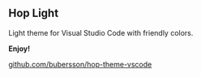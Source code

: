 ## Hop Light
Light theme for Visual Studio Code with friendly colors.

**Enjoy!**

[github.com/bubersson/hop-theme-vscode](https://github.com/bubersson/hop-theme-vscode)
